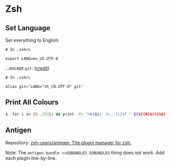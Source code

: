 # Zsh

<!-- TODO: explain my .zshrc line-by-line. -->

## Set Language

Set everything to English:

```text
# In .zshrc

export LANG=en_US.UTF-8
```

…except `git`: \([credit](https://askubuntu.com/a/320663)\)

```text
# In .zshrc

alias git='LANG="zh_CN.UTF-8" git'
```

## Print All Colours

```sh
$  for i in {0..255}; do print -Pn "%K{$i}  %...)i}%f " ${${(M)$((i%6)):#3}:+$'\n'}; done
```

## Antigen

Repository: [zsh-users/antigen: The plugin manager for zsh.](https://github.com/zsh-users/antigen)

Note: The `antigen bundle <<EOBUNDLES EOBUNDLES` thing does not work. Add each plugin line-by-line.
